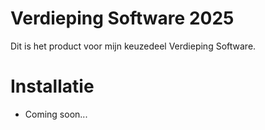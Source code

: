 # Verdieping Software 2025

Dit is het product voor mijn keuzedeel Verdieping Software.

# Installatie

<!-- TODO: Add instalation instructions -->

- Coming soon...
